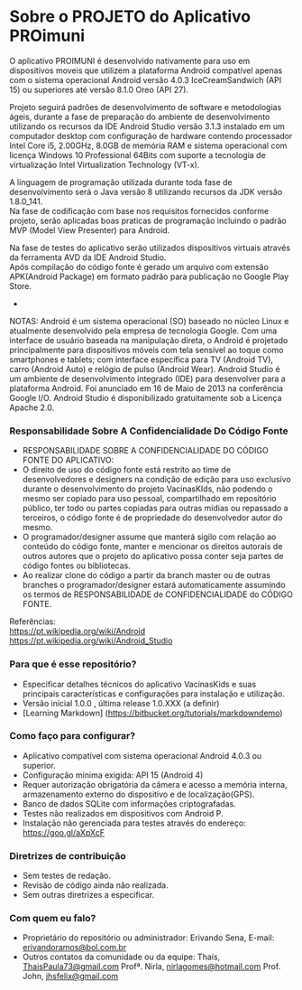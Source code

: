 # Sobre o PROJETO do Aplicativo PROimuni

O aplicativo PROIMUNI é desenvolvido nativamente para uso em dispositivos moveis que utilizem a plataforma Android compatível apenas com o sistema operacional Android versão 4.0.3 IceCreamSandwich (API 15) ou superiores até versão 8.1.0 Oreo (API 27).  

Projeto seguirá padrões de desenvolvimento de software e metodologias ágeis, durante a fase de preparação do ambiente de desenvolvimento utilizando os recursos da IDE Android Studio versão 3.1.3 instalado em um computador desktop com configuração de hardware contendo processador Intel Core i5, 2.00GHz, 8.0GB de memória RAM e sistema operacional com licença Windows 10 Professional 64Bits com suporte a tecnologia de virtualização Intel Virtualization Technology (VT-x).  

A linguagem de programação utilizada durante toda fase de desenvolvimento será o Java versão 8 utilizando recursos da JDK versão 1.8.0_141.  
Na fase de codificação com base nos requisitos fornecidos conforme projeto, serão aplicadas boas praticas de programação incluindo o padrão MVP (Model View Presenter) para Android.  

Na fase de testes do aplicativo serão utilizados dispositivos virtuais através da ferramenta AVD da IDE Android Studio.  
Após compilação do código fonte é gerado um arquivo com extensão APK(Android Package) em formato padrão para publicação no Google Play Store.  

-
NOTAS: 
Android é um sistema operacional (SO) baseado no núcleo Linux e atualmente desenvolvido pela empresa de tecnologia Google. Com uma interface de usuário baseada na manipulação direta, o Android é projetado principalmente para dispositivos móveis com tela sensível ao toque como smartphones e tablets; com interface específica para TV (Android TV), carro (Android Auto) e relógio de pulso (Android Wear).
Android Studio é um ambiente de desenvolvimento integrado (IDE) para desenvolver para a plataforma Android. Foi anunciado em 16 de Maio de 2013 na conferência Google I/O. Android Studio é disponibilizado gratuitamente sob a Licença Apache 2.0.  

### Responsabilidade Sobre A Confidencialidade Do Código Fonte ### 

* RESPONSABILIDADE SOBRE A CONFIDENCIALIDADE DO CÓDIGO FONTE DO APLICATIVO: 
* O direito de uso do código fonte está restrito ao time de desenvolvedores e designers na condição de edição para uso exclusivo durante o desenvolvimento do projeto VacinasKIds, não podendo o mesmo ser copiado para uso pessoal, compartilhado em repositório público, ter todo ou partes copiadas para outras mídias ou repassado a terceiros, o código fonte é de propriedade do desenvolvedor autor do mesmo.
* O programador/designer assume que manterá sigilo com relação ao conteúdo do código fonte, manter e mencionar os direitos autorais de outros autores que o projeto do aplicativo possa conter seja partes de código fontes ou bibliotecas.
* Ao realizar clone do código a partir da branch master ou de outras branches o programador/designer estará automaticamente assumindo os termos de RESPONSABILIDADE de CONFIDENCIALIDADE do CÓDIGO FONTE.

Referências:  
https://pt.wikipedia.org/wiki/Android  
https://pt.wikipedia.org/wiki/Android_Studio  

### Para que é esse repositório? ###

* Especificar detalhes técnicos do aplicativo VacinasKids e suas principais características e configurações para instalação e utilização.
* Versão inicial 1.0.0 , última release 1.0.XXX (a definir)
* [Learning Markdown] (https://bitbucket.org/tutorials/markdowndemo)

### Como faço para configurar? ###

* Aplicativo compatível com sistema operacional Android 4.0.3 ou superior.
* Configuração mínima exigida: API 15 (Android 4)
* Requer autorização obrigatória da câmera e acesso a memória interna, armazenamento externo do dispositivo e de localização(GPS).
* Banco de dados SQLite com informações criptografadas.
* Testes não realizados em dispositivos com Android P.
* Instalação não gerenciada para testes através do endereço: https://goo.gl/aXpXcF

### Diretrizes de contribuição ###

* Sem testes de redação.
* Revisão de código ainda não realizada.
* Sem outras diretrizes a especificar.

### Com quem eu falo? ###

* Proprietário do repositório ou administrador: 
	Erivando Sena, E-mail: erivandoramos@bol.com.br
* Outros contatos da comunidade ou da equipe: 
	Thaís, ThaisPaula73@gmail.com
	Profª. Nirla, nirlagomes@hotmail.com
	Prof. John, jhsfelix@gmail.com 
